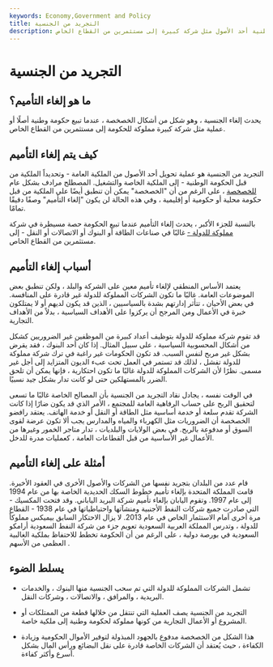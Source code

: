 ```yaml
---
keywords: Economy,Government and Policy
title: التجريد من الجنسية
description: يحدث إلغاء الجنسية ، المعروف أيضًا باسم الخصخصة ، عندما تبيع حكومة وطنية أحد الأصول مثل شركة كبيرة إلى مستثمرين من القطاع الخاص.
---
```


# التجريد من الجنسية
## ما هو إلغاء التأميم؟

يحدث إلغاء الجنسية ، وهو شكل من أشكال الخصخصة ، عندما تبيع حكومة وطنية أصلًا أو عملية مثل شركة كبيرة مملوكة للحكومة إلى مستثمرين من القطاع الخاص.

## كيف يتم إلغاء التأميم

التجريد من الجنسية هو عملية تحويل أحد الأصول من الملكية العامة - وتحديداً الملكية من قبل الحكومة الوطنية - إلى الملكية الخاصة والتشغيل. المصطلح مرادف بشكل عام [للخصخصة](/privatization) ، على الرغم من أن "الخصخصة" يمكن أن تنطبق أيضًا على الملكية من قبل حكومة محلية أو حكومية أو إقليمية ، وفي هذه الحالة لن يكون "إلغاء التأميم" وصفًا دقيقًا تمامًا.

بالنسبة للجزء الأكبر ، يحدث إلغاء التأميم عندما تبيع الحكومة حصة مسيطرة في شركة [مملوكة للدولة -](/soe) غالبًا في صناعات الطاقة أو البنوك أو الاتصالات أو النقل - إلى مستثمرين من القطاع الخاص.

## أسباب إلغاء التأميم

يعتمد الأساس المنطقي لإلغاء تأميم معين على الشركة والبلد ، ولكن تنطبق بعض الموضوعات العامة. غالبًا ما تكون الشركات المملوكة للدولة غير قادرة على المنافسة. في بعض الأحيان ، تتأثر إدارتهم بشدة بالسياسيين ، الذين قد يكون لديهم أو لا يمتلكون خبرة في الأعمال ومن المرجح أن يركزوا على الأهداف السياسية ، بدلاً من الأهداف التجارية.

قد تقوم شركة مملوكة للدولة بتوظيف أعداد كبيرة من الموظفين غير الضروريين كشكل من أشكال المحسوبية السياسية ، على سبيل المثال. إذا كان أحد البنوك ، فقد يقرض بشكل غير مربح لنفس السبب. قد تكون الحكومات غير راغبة في ترك شركة مملوكة للدولة تفشل ، لذلك قد تستمر في العمل تحت عبء الديون المتزايد إلى أجل غير مسمى. نظرًا لأن الشركات المملوكة للدولة غالبًا ما تكون احتكارية ، فإنها يمكن أن تلحق الضرر بالمستهلكين حتى لو كانت تدار بشكل جيد نسبيًا.

في الوقت نفسه ، يجادل نقاد التجريد من الجنسية بأن المصالح الخاصة غالبًا ما تسعى لتحقيق الربح على حساب الرفاهية العامة للمجتمع ، الأمر الذي قد يكون ضارًا إذا كانت الشركة تقدم سلعة أو خدمة أساسية مثل الطاقة أو النقل أو خدمة الهاتف. يعتقد رافضو الخصخصة أن الضروريات مثل الكهرباء والمياه والمدارس يجب ألا تكون عرضة لقوى السوق أو مدفوعة بالربح. في بعض الولايات والبلديات ، تدار متاجر الخمور وغيرها من الأعمال غير الأساسية من قبل القطاعات العامة ، كعمليات مدرة للدخل.

## أمثلة على إلغاء التأميم

قام عدد من البلدان بتجريد نفسها من الشركات والأصول الأخرى في العقود الأخيرة. قامت المملكة المتحدة بإلغاء تأميم خطوط السكك الحديدية الخاصة بها من عام 1994 إلى عام 1997. وتقوم اليابان بإلغاء تأميم شركة البريد الياباني. وقد فتحت المكسيك - التي صادرت جميع شركات النفط الأجنبية ومنشآتها واحتياطياتها في عام 1938 - القطاع مرة أخرى أمام الاستثمار الخاص في عام 2013. لا يزال الاحتكار السابق بيميكس مملوكاً للدولة ، وتدرس المملكة العربية السعودية تعويم جزء من شركة النفط السعودية أرامكو السعودية في بورصة دولية ، على الرغم من أن الحكومة تخطط للاحتفاظ بملكية الغالبية العظمى من الأسهم .

## يسلط الضوء

- تشمل الشركات المملوكة للدولة التي تم سحب الجنسية منها البنوك ، والخدمات البريدية ، والمرافق ، والاتصالات ، وشركات النقل.

- التجريد من الجنسية يصف العملية التي تنتقل من خلالها قطعة من الممتلكات أو المشروع أو الأعمال التجارية من كونها مملوكة لحكومة وطنية إلى ملكية خاصة.

- هذا الشكل من الخصخصة مدفوع بالجهود المبذولة لتوفير الأموال الحكومية وزيادة الكفاءة ، حيث يُعتقد أن الشركات الخاصة قادرة على نقل البضائع ورأس المال بشكل أسرع وأكثر كفاءة.


